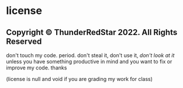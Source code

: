 # license
Copyright © ThunderRedStar 2022. All Rights Reserved
---
don't touch my code. period. don't steal it, don't use it, *don't look at it* unless you have something productive in mind and you want to fix or improve my code. 
thanks

(license is null and void if you are grading my work for class)
